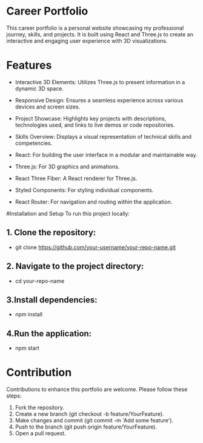 # Career Portfolio

This career portfolio is a personal website showcasing my professional journey, skills, and projects. It is built using React and Three.js to create an interactive and engaging user experience with 3D visualizations.

# Features
- Interactive 3D Elements: Utilizes Three.js to present information in a dynamic 3D space.
- Responsive Design: Ensures a seamless experience across various devices and screen sizes.
- Project Showcase: Highlights key projects with descriptions, technologies used, and links to live demos or code repositories.
- Skills Overview: Displays a visual representation of technical skills and competencies.
  
- React: For building the user interface in a modular and maintainable way.
- Three.js: For 3D graphics and animations.
- React Three Fiber: A React renderer for Three.js.
  
- Styled Components: For styling individual components.
- React Router: For navigation and routing within the application.
  
#Installation and Setup
To run this project locally:

## 1. Clone the repository:
  - git clone https://github.com/your-username/your-repo-name.git
## 2. Navigate to the project directory:
  - cd your-repo-name
## 3.Install dependencies:
  - npm install
## 4.Run the application:
  - npm start
  
# Contribution
Contributions to enhance this portfolio are welcome. Please follow these steps:

1. Fork the repository.
2. Create a new branch (git checkout -b feature/YourFeature).
3. Make changes and commit (git commit -m 'Add some feature').
4. Push to the branch (git push origin feature/YourFeature).
5. Open a pull request.
   
